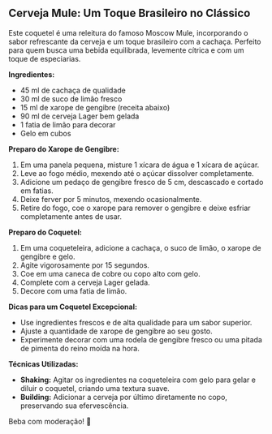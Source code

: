 ## Cerveja Mule: Um Toque Brasileiro no Clássico

Este coquetel é uma releitura do famoso Moscow Mule, incorporando o sabor refrescante da cerveja e um toque brasileiro com a cachaça. Perfeito para quem busca uma bebida equilibrada, levemente cítrica e com um toque de especiarias.

**Ingredientes:**

* 45 ml de cachaça de qualidade
* 30 ml de suco de limão fresco
* 15 ml de xarope de gengibre (receita abaixo)
* 90 ml de cerveja Lager bem gelada
* 1 fatia de limão para decorar
* Gelo em cubos

**Preparo do Xarope de Gengibre:**

1. Em uma panela pequena, misture 1 xícara de água e 1 xícara de açúcar.
2. Leve ao fogo médio, mexendo até o açúcar dissolver completamente.
3. Adicione um pedaço de gengibre fresco de 5 cm, descascado e cortado em fatias.
4. Deixe ferver por 5 minutos, mexendo ocasionalmente.
5. Retire do fogo, coe o xarope para remover o gengibre e deixe esfriar completamente antes de usar.

**Preparo do Coquetel:**

1. Em uma coqueteleira, adicione a cachaça, o suco de limão, o xarope de gengibre e gelo.
2. Agite vigorosamente por 15 segundos.
3. Coe em uma caneca de cobre ou copo alto com gelo.
4. Complete com a cerveja Lager gelada.
5. Decore com uma fatia de limão.

**Dicas para um Coquetel Excepcional:**

* Use ingredientes frescos e de alta qualidade para um sabor superior.
* Ajuste a quantidade de xarope de gengibre ao seu gosto.
* Experimente decorar com uma rodela de gengibre fresco ou uma pitada de pimenta do reino moída na hora.

**Técnicas Utilizadas:**

* **Shaking:** Agitar os ingredientes na coqueteleira com gelo para gelar e diluir o coquetel, criando uma textura suave.
* **Building:** Adicionar a cerveja por último diretamente no copo, preservando sua efervescência.

Beba com moderação! 🍻